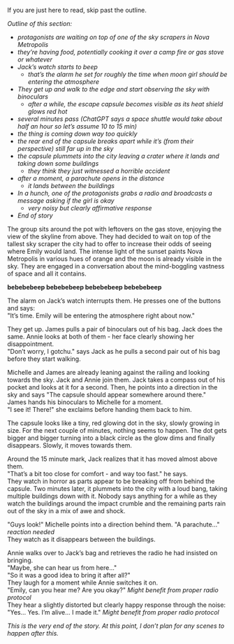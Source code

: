 If you are just here to read, skip past the outline.

*Outline of this section:*

* *protagonists are waiting on top of one of the sky scrapers in Nova Metropolis*
* *they’re having food, potentially cooking it over a camp fire or gas stove or whatever*
* *Jack’s watch starts to beep* 
  * *that’s the alarm he set for roughly the time when moon girl should be entering the atmosphere*
* *They get up and walk to the edge and start observing the sky with binoculars* 
  * *after a while, the escape capsule becomes visible as its heat shield glows red hot*
* *several minutes pass (ChatGPT says a space shuttle would take about half an hour so let’s assume 10 to 15 min)*
* *the thing is coming down way too quickly*
* *the rear end of the capsule breaks apart while it’s (from their perspective) still far up in the sky*
* *the capsule plummets into the city leaving a crater where it lands and taking down some buildings* 
  * *they think they just witnessed a horrible accident*
* *after a moment, a parachute opens in the distance* 
  * *it lands between the buildings*
* *In a hunch, one of the protagonists grabs a radio and broadcasts a message asking if the girl is okay* 
  * *very noisy but clearly affirmative response*
* *End of story*

The group sits around the pot with leftovers on the gas stove, enjoying the view of the skyline from above. They had decided to wait on top of the tallest sky scraper the city had to offer to increase their odds of seeing where Emily would land. The intense light of the sunset paints Nova Metropolis in various hues of orange and the moon is already visible in the sky. They are engaged in a conversation about the mind-boggling vastness of space and all it contains.

**bebebebeep bebebebeep bebebebeep bebebebeep**

The alarm on Jack’s watch interrupts them. He presses one of the buttons and says:  
"It’s time. Emily will be entering the atmosphere right about now."

They get up. James pulls a pair of binoculars out of his bag. Jack does the same. Annie looks at both of them - her face clearly showing her disappointment.  
"Don’t worry, I gotchu." says Jack as he pulls a second pair out of his bag before they start walking.

Michelle and James are already leaning against the railing and looking towards the sky. Jack and Annie join them. Jack takes a compass out of his pocket and looks at it for a second. Then, he points into a direction in the sky and says "The capsule should appear somewhere around there."  
James hands his binoculars to Michelle for a moment.  
"I see it! There!" she exclaims before handing them back to him.

The capsule looks like a tiny, red glowing dot in the sky, slowly growing in size. For the next couple of minutes, nothing seems to happen. The dot gets bigger and bigger turning into a black circle as the glow dims and finally disappears. Slowly, it moves towards them.

Around the 15 minute mark, Jack realizes that it has moved almost above them.  
"That’s a bit too close for comfort - and way too fast." he says.  
They watch in horror as parts appear to be breaking off from behind the capsule. Two minutes later, it plummets into the city with a loud bang, taking multiple buildings down with it. Nobody says anything for a while as they watch the buildings around the impact crumble and the remaining parts rain out of the sky in a mix of awe and shock.

"Guys look!" Michelle points into a direction behind them. "A parachute..."  
*reaction needed*  
They watch as it disappears between the buildings.

Annie walks over to Jack’s bag and retrieves the radio he had insisted on bringing.  
"Maybe, she can hear us from here..."  
"So it was a good idea to bring it after all?"  
They laugh for a moment while Annie switches it on.  
"Emily, can you hear me? Are you okay?" *Might benefit from proper radio protocol*  
They hear a slightly distorted but clearly happy response through the noise:  
"Yes... Yes. I’m alive... I made it." *Might benefit from proper radio protocol*

*This is the very end of the story. At this point, I don’t plan for any scenes to happen after this.*